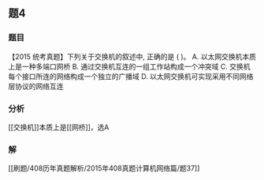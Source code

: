 ## 题4
### 题目
【2015 统考真题】下列关于交换机的叙述中, 正确的是 ( )。
A. 以太网交换机本质上是一种多端口网桥
B. 通过交换机互连的一组工作站构成一个冲突域
C. 交换机每个接口所连的网络构成一个独立的广播域
D. 以太网交换机可实现采用不同网络层协议的网络互连
### 分析
[[交换机]]本质上是[[网桥]]，选A
### 解
[[刷题/408历年真题解析/2015年408真题计算机网络篇/题37]]